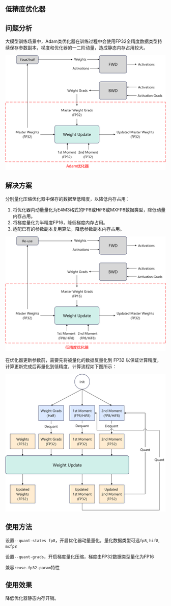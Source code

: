 ## 低精度优化器

## 问题分析

大模型训练场景中，Adam类优化器在训练过程中会使用FP32全精度数据类型持续保存参数副本，梯度和优化器的一二阶动量，造成静态内存占用较大。

![Adam Optimizer Diagram](../../sources/images/adam_optimizer.png)

## 解决方案

分别量化压缩优化器中保存的数据至低精度，以降低内存占用：

1. 将优化器内动量量化为E4M3格式的FP8或HiF8或MXFP8数据类型，降低动量内存占用。
2. 将梯度量化为半精度FP16，降低梯度内存占用。
3. 适配已有的参数副本复用算法，降低参数副本内存占用。

![Low Precision Optimizer Diagram](../../sources/images/low_precision_optimizer.png)

在优化器更新参数前，需要先将被量化的数据反量化到 FP32 以保证计算精度，计算更新完成后再量化到低精度，计算流程如下图所示：

![Low Precision Optimizer Workflow Diagram](../../sources/images/low_precision_optimizer_workflow.png)

## 使用方法

设置`--quant-states fp8`，开启优化器动量量化，量化数据类型可选`fp8`, `hif8`, `mxfp8`

设置`--quant-grads`，开启梯度量化压缩，梯度由FP32数据类型量化为FP16

兼容`reuse-fp32-param`特性

## 使用效果

降低优化器静态内存开销。